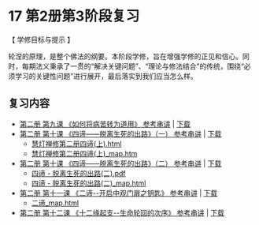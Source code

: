 

# 17 第2册第3阶段复习

【 学修目标与提示 】

轮涅的原理，是整个佛法的纲要。本阶段学修，旨在增强学修的正见和信心。同时，每期法义秉承了一贯的“解决关键问题”、“理论与修法结合”的传统，围绕“必须学习的关键性问题”进行展开，最后落实到我们应当怎么样。

## 复习内容

* [第二册 第九课 《如何将病苦转为道用》 参考串讲](http://view.officeapps.live.com/op/view.aspx?src=https://s3.ap-northeast-1.wasabisys.com/hdcx/hdv/d/hdcxk/chj/第二册第9课如何将病苦转为道用.pptx) | [下载](https://s3.ap-northeast-1.wasabisys.com/hdcx/hdv/d/hdcxk/chj/第二册第9课如何将病苦转为道用.pptx)
* [第二册 第十课 《四谛——脱离生死的出路》（一） 参考串讲](http://view.officeapps.live.com/op/view.aspx?src=https://s3.ap-northeast-1.wasabisys.com/hdcx/hdv/d/hdcxk/chj/第二册第10课四谛1.pptx) | [下载](https://s3.ap-northeast-1.wasabisys.com/hdcx/hdv/d/hdcxk/chj/第二册第10课四谛1.pptx)
  * [慧灯禅修第二册四谛(上).html](https://s3.ap-northeast-1.wasabisys.com/hdcx/hdv/f/up/%E6%85%A7%E7%81%AF%E7%A6%85%E4%BF%AE%E7%AC%AC%E4%BA%8C%E5%86%8C%E5%9B%9B%E8%B0%9B%E4%B8%8A.html)
  * [慧灯禅修第二册四谛(上)_map.htm](https://s3.ap-northeast-1.wasabisys.com/hdcx/hdv/f/up/%E6%85%A7%E7%81%AF%E7%A6%85%E4%BF%AE%E7%AC%AC%E4%BA%8C%E5%86%8C%E5%9B%9B%E8%B0%9B%E4%B8%8A_map.html)
* [第二册 第十课 《四谛——脱离生死的出路》（二） 参考串讲](http://view.officeapps.live.com/op/view.aspx?src=https://s3.ap-northeast-1.wasabisys.com/hdcx/hdv/d/hdcxk/chj/第二册第11课四谛2.pptx) | [下载](https://s3.ap-northeast-1.wasabisys.com/hdcx/hdv/d/hdcxk/chj/第二册第11课四谛2.pptx)
  * [四谛 - 脱离生死的出路(二).pdf](https://s3.ap-northeast-1.wasabisys.com/hdcx/hdv/f/up/%e5%9b%9b%e8%b0%9b%e2%80%94%e2%80%94%e8%84%b1%e7%a6%bb%e7%94%9f%e6%ad%bb%e7%9a%84%e5%87%ba%e8%b7%af%e4%ba%8c.md.pdf)
  * [四谛 - 脱离生死的出路(二)_map.html](https://s3.ap-northeast-1.wasabisys.com/hdcx/hdv/f/up/%E5%9B%9B%E8%B0%9B%E2%80%94%E2%80%94%E8%84%B1%E7%A6%BB%E7%94%9F%E6%AD%BB%E7%9A%84%E5%87%BA%E8%B7%AF%E4%BA%8C_map.html)
* [第二册 第十一课 《二谛--开启中观门扉之钥匙》 参考串讲](http://view.officeapps.live.com/op/view.aspx?src=https://s3.ap-northeast-1.wasabisys.com/hdcx/hdv/d/hdcxk/chj/第二册第12课二谛1.pptx) | [下载](https://s3.ap-northeast-1.wasabisys.com/hdcx/hdv/d/hdcxk/chj/第二册第12课二谛1.pptx)
  * [二谛_map.html](https://s3.ap-northeast-1.wasabisys.com/hdcx/hdv/f/up/%E4%BA%8C%E8%B0%9B_map.html)
* [第二册 第十二课 《十二缘起支--生命轮回的次序》 参考串讲](http://view.officeapps.live.com/op/view.aspx?src=https://s3.ap-northeast-1.wasabisys.com/hdcx/hdv/d/hdcxk/chj/第二册第13课十二缘起支生命轮回的次序.pptx) | [下载](https://s3.ap-northeast-1.wasabisys.com/hdcx/hdv/d/hdcxk/chj/第二册第13课十二缘起支生命轮回的次序.pptx)